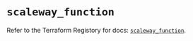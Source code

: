 # `scaleway_function`

Refer to the Terraform Registory for docs: [`scaleway_function`](https://registry.terraform.io/providers/scaleway/scaleway/2.39.0/docs/resources/function).
